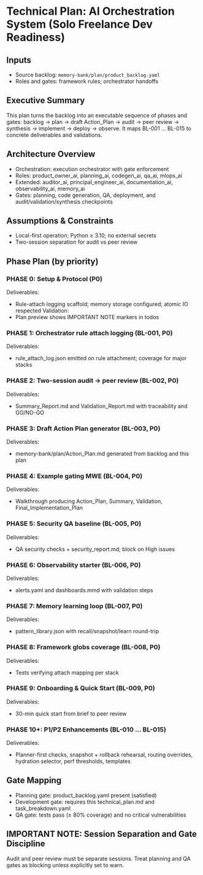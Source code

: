 # Technical Plan: AI Orchestration System (Solo Freelance Dev Readiness)

## Inputs
- Source backlog: `memory-bank/plan/product_backlog.yaml`
- Roles and gates: framework rules; orchestrator handoffs

## Executive Summary
This plan turns the backlog into an executable sequence of phases and gates: backlog → plan → draft Action_Plan → audit → peer review → synthesis → implement → deploy → observe. It maps BL-001 … BL-015 to concrete deliverables and validations.

## Architecture Overview
- Orchestration: execution orchestrator with gate enforcement
- Roles: product_owner_ai, planning_ai, codegen_ai, qa_ai, mlops_ai
- Extended: auditor_ai, principal_engineer_ai, documentation_ai, observability_ai, memory_ai
- Gates: planning, code generation, QA, deployment, and audit/validation/synthesis checkpoints

## Assumptions & Constraints
- Local-first operation; Python ≥ 3.10; no external secrets
- Two-session separation for audit vs peer review

## Phase Plan (by priority)

### PHASE 0: Setup & Protocol (P0)
Deliverables:
- Rule-attach logging scaffold; memory storage configured; atomic IO respected
Validation:
- Plan preview shows IMPORTANT NOTE markers in todos

### PHASE 1: Orchestrator rule attach logging (BL-001, P0)
Deliverables:
- rule_attach_log.json emitted on rule attachment; coverage for major stacks

### PHASE 2: Two-session audit → peer review (BL-002, P0)
Deliverables:
- Summary_Report.md and Validation_Report.md with traceability and GO/NO-GO

### PHASE 3: Draft Action Plan generator (BL-003, P0)
Deliverables:
- memory-bank/plan/Action_Plan.md generated from backlog and this plan

### PHASE 4: Example gating MWE (BL-004, P0)
Deliverables:
- Walkthrough producing Action_Plan, Summary, Validation, Final_Implementation_Plan

### PHASE 5: Security QA baseline (BL-005, P0)
Deliverables:
- QA security checks + security_report.md; block on High issues

### PHASE 6: Observability starter (BL-006, P0)
Deliverables:
- alerts.yaml and dashboards.mmd with validation steps

### PHASE 7: Memory learning loop (BL-007, P0)
Deliverables:
- pattern_library.json with recall/snapshot/learn round-trip

### PHASE 8: Framework globs coverage (BL-008, P0)
Deliverables:
- Tests verifying attach mapping per stack

### PHASE 9: Onboarding & Quick Start (BL-009, P0)
Deliverables:
- 30-min quick start from brief to peer review

### PHASE 10+: P1/P2 Enhancements (BL-010 … BL-015)
Deliverables:
- Planner-first checks, snapshot + rollback rehearsal, routing overrides, hydration selector, perf thresholds, templates

## Gate Mapping
- Planning gate: product_backlog.yaml present (satisfied)
- Development gate: requires this technical_plan.md and task_breakdown.yaml
- QA gate: tests pass (≥ 80% coverage) and no critical vulnerabilities

## IMPORTANT NOTE: Session Separation and Gate Discipline
Audit and peer review must be separate sessions. Treat planning and QA gates as blocking unless explicitly set to warn.